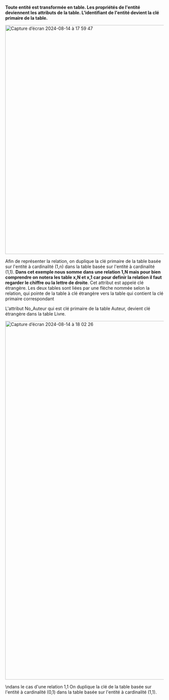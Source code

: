 
**Toute entité est transformée en table. Les propriétés de l'entité deviennent les attributs de la table. L'identifiant de l'entité devient la clé primaire de la table.**

<img width="726" alt="Capture d’écran 2024-08-14 à 17 59 47" src="https://github.com/user-attachments/assets/4c3e08ce-c1c2-42f0-8094-1470e0931933">

Afin de représenter la relation, on duplique la clé primaire de la table basée sur l'entité à cardinalité (1,n) dans la table basée sur l'entité à cardinalité (1,1). **Dans cet exemple nous somme dans une relation 1,N mais pour bien comprendre on notera les table x,N et x,1 car pour definir la relation il faut regarder le chiffre ou la lettre de droite**. Cet attribut est appelé clé étrangère. Les deux tables sont liées par une flèche nommée selon la relation, qui pointe de la table à clé étrangère vers la table qui contient la clé primaire correspondant

L'attribut No_Auteur qui est clé primaire de la table Auteur, devient clé étrangère dans la table Livre.


<img width="1137" alt="Capture d’écran 2024-08-14 à 18 02 26" src="https://github.com/user-attachments/assets/3e7158e5-6145-4523-a681-ac70daf0f177">







\ndans le cas d'une relation 1,1 On duplique la clé de la table basée sur l'entité à cardinalité (0,1) dans la table basée sur l'entité à cardinalité (1,1).



